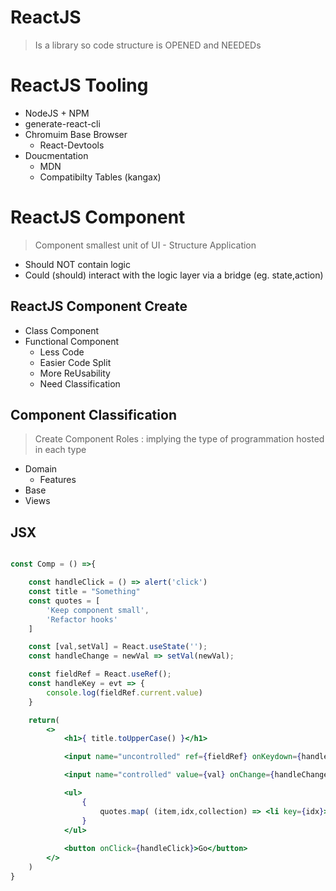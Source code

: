 # ReactJS

> Is a library so code structure is OPENED and NEEDEDs


# ReactJS Tooling
* NodeJS + NPM
* generate-react-cli
* Chromuim Base Browser
    * React-Devtools
* Doucmentation
    * MDN
    * Compatibilty Tables (kangax)

# ReactJS Component

> Component smallest unit of UI - Structure Application
* Should NOT contain logic
* Could (should) interact with the logic layer via a bridge (eg. state,action)

## ReactJS Component Create

* Class Component
* Functional Component 
    * Less Code
    * Easier Code Split
    * More ReUsability
    * Need Classification

## Component Classification

> Create Component Roles : implying the type of programmation hosted in each type

* Domain
    * Features
* Base
* Views


## JSX

```jsx

const Comp = () =>{

    const handleClick = () => alert('click')
    const title = "Something"
    const quotes = [
        'Keep component small',
        'Refactor hooks'
    ]

    const [val,setVal] = React.useState('');
    const handleChange = newVal => setVal(newVal);

    const fieldRef = React.useRef();
    const handleKey = evt => {
        console.log(fieldRef.current.value)
    }

    return(
        <>
            <h1>{ title.toUpperCase() }</h1>

            <input name="uncontrolled" ref={fieldRef} onKeydown={handleKey}>

            <input name="controlled" value={val} onChange={handleChange}>

            <ul>
                {
                    quotes.map( (item,idx,collection) => <li key={idx}>{item}</li> )
                }
            </ul>
            
            <button onClick={handleClick}>Go</button>
        </>
    )
}

```